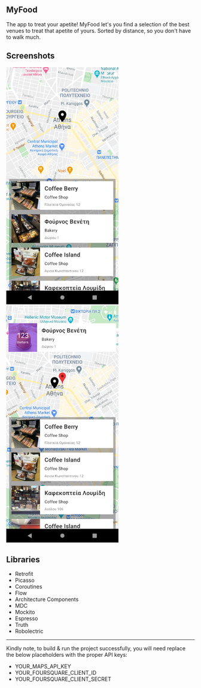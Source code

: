 ## MyFood

The app to treat your apetite! MyFood let's you find a selection of the best venues to treat that apetite of yours. Sorted by distance, so you don't have to walk much.

## Screenshots

<img src="https://github.com/Charis1331/MyFood/blob/main/screenshots/screen1.png" width="300"> <img src="https://github.com/Charis1331/MyFood/blob/main/screenshots/screen2.png" width="300"> 

## Libraries
* Retrofit
* Picasso
* Coroutines
* Flow
* Architecture Components
* MDC
* Mockito
* Espresso
* Truth
* Robolectric

-------------------------

Kindly note, to build & run the project successfully, you will need replace the below placeholders with the proper API keys:
* YOUR_MAPS_API_KEY
* YOUR_FOURSQUARE_CLIENT_ID
* YOUR_FOURSQUARE_CLIENT_SECRET
